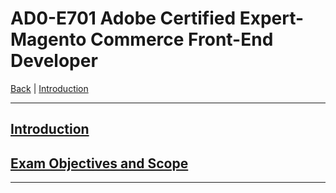 # AD0-E701 Adobe Certified Expert-Magento Commerce Front-End Developer

[Back](../) | [Introduction](./introduction.md)

-----


## [Introduction](./introduction.md)

## [Exam Objectives and Scope](./content.md)


----

[^1]:https://spark.adobe.com/page/14TT3gvQkRV5Q/?page-mode=static

